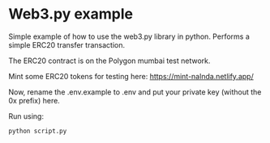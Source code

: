 # Web3.py example

Simple example of how to use the web3.py library in python. Performs a simple ERC20 transfer transaction.

The ERC20 contract is on the Polygon mumbai test network. 

Mint some ERC20 tokens for testing here: https://mint-nalnda.netlify.app/

Now, rename the .env.example to .env and put your private key (without the 0x prefix) here.

Run using:
```shell
python script.py
```
